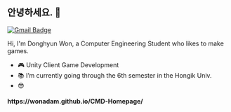## 안녕하세요. 👋
[![Gmail Badge](https://img.shields.io/badge/-Gmail-c14438?style=flat-square&logo=Gmail&logoColor=white&link=mailto:contato.weltonf@gmail.com)](mailto:ehdgus5500@gmail.com)

Hi, I'm Donghyun Won, a Computer Engineering Student who likes to make games.

- :video_game: Unity Client Game Development
- :books: I’m currently going through the 6th semester in the Hongik Univ.
- :sunglasses: 


<h4>https://wonadam.github.io/CMD-Homepage/</h4>
